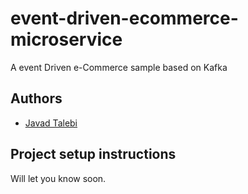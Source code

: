 # event-driven-ecommerce-microservice
A event Driven e-Commerce sample based on Kafka

## Authors
- [Javad Talebi](https://github.com/JavadTalebiJava) 

## Project setup instructions
Will let you know soon.

